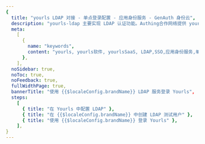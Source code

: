 ```yaml
---
{
  title: "yourls LDAP 对接 - 单点登录配置 - 应用身份服务 - GenAuth 身份云",
  description: "yourls-ldap 主要实现 LDAP 认证功能。Authing合作网络提供 yourls对接，单点登录，SSO，实现应用的快捷登录、免密登录，提升员工办公体验、增强用户体验，增强企业数字化服务水平。",
  meta:
    [
      {
        name: "keywords",
        content: "yourls, yourls软件, yourlsSaaS, LDAP,SSO,应用身份服务,单点登录配置,Authing身份云",
      },
    ],
  noSidebar: true,
  noToc: true,
  noFeedback: true,
  fullWidthPage: true,
  bannerTitle: "使用 {{$localeConfig.brandName}} LDAP 服务登录 Yourls",
  steps:
    [
      { title: "在 Yourls 中配置 LDAP" },
      { title: "在 {{$localeConfig.brandName}} 中创建 LDAP 测试用户" },
      { title: "使用 {{$localeConfig.brandName}} 登录 Yourls" },
    ],
}
---
```


<IntegrationDetail/>
